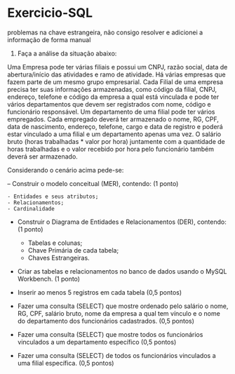 # Exercicio-SQL
problemas na chave estrangeira, não consigo resolver e adicionei a informação de forma manual



1. Faça a análise da situação abaixo:


Uma Empresa pode ter várias filiais e possui um CNPJ, razão social, data de abertura/início das atividades e ramo de atividade. Há várias empresas que fazem parte de um mesmo grupo empresarial.
Cada Filial de uma empresa precisa ter suas informações armazenadas, como código da filial, CNPJ, endereço, telefone e código da empresa a qual está vinculada e pode ter vários departamentos que devem ser registrados com nome, código e funcionário responsável. Um departamento de uma filial pode ter vários empregados.
Cada empregado deverá ter armazenado o nome, RG, CPF, data de nascimento, endereço, telefone, cargo e data de registro e poderá estar vinculado a uma filial e um departamento apenas uma vez. O salário bruto (horas trabalhadas * valor por hora) juntamente com a quantidade de horas trabalhadas e o valor recebido por hora pelo funcionário também deverá ser armazenado.

Considerando o cenário acima pede-se:

– Construir o modelo conceitual (MER), contendo: (1 ponto)

    - Entidades e seus atributos;
    - Relacionamentos;
    - Cardinalidade

- Construir o Diagrama de Entidades e Relacionamentos (DER), contendo: (1 ponto)

    - Tabelas e colunas;
    - Chave Primária de cada tabela;
    - Chaves Estrangeiras.

- Criar as tabelas e relacionamentos no banco de dados usando o MySQL Workbench. (1 ponto)

- Inserir ao menos 5 registros em cada tabela (0,5 pontos)

- Fazer uma consulta (SELECT) que mostre ordenado pelo salário o nome, RG, CPF, salário bruto, nome da empresa a qual tem vínculo e o nome do departamento dos funcionários cadastrados. (0,5 pontos)

- Fazer uma consulta (SELECT) que mostre todos os funcionários vinculados a um departamento específico (0,5 pontos) 

- Fazer uma consulta (SELECT) de todos os funcionários vinculados a uma filial específica. (0,5 pontos)
